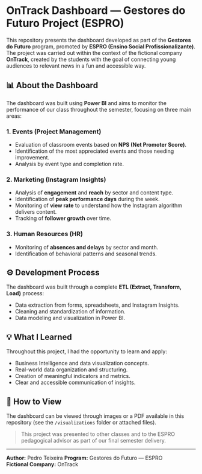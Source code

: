 # OnTrack Dashboard — Gestores do Futuro Project (ESPRO)

This repository presents the dashboard developed as part of the **Gestores do Futuro** program, promoted by **ESPRO (Ensino Social Profissionalizante)**. The project was carried out within the context of the fictional company **OnTrack**, created by the students with the goal of connecting young audiences to relevant news in a fun and accessible way.

## 📊 About the Dashboard

The dashboard was built using **Power BI** and aims to monitor the performance of our class throughout the semester, focusing on three main areas:

### 1. Events (Project Management)
- Evaluation of classroom events based on **NPS (Net Promoter Score)**.
- Identification of the most appreciated events and those needing improvement.
- Analysis by event type and completion rate.

### 2. Marketing (Instagram Insights)
- Analysis of **engagement** and **reach** by sector and content type.
- Identification of **peak performance days** during the week.
- Monitoring of **view rate** to understand how the Instagram algorithm delivers content.
- Tracking of **follower growth** over time.

### 3. Human Resources (HR)
- Monitoring of **absences and delays** by sector and month.
- Identification of behavioral patterns and seasonal trends.

## ⚙️ Development Process

The dashboard was built through a complete **ETL (Extract, Transform, Load)** process:
- Data extraction from forms, spreadsheets, and Instagram Insights.
- Cleaning and standardization of information.
- Data modeling and visualization in Power BI.

## 💡 What I Learned

Throughout this project, I had the opportunity to learn and apply:
- Business Intelligence and data visualization concepts.
- Real-world data organization and structuring.
- Creation of meaningful indicators and metrics.
- Clear and accessible communication of insights.

## 👀 How to View

The dashboard can be viewed through images or a PDF available in this repository (see the `/visualizations` folder or attached files).

> This project was presented to other classes and to the ESPRO pedagogical advisor as part of our final semester delivery.

---

**Author:** Pedro Teixeira 
**Program:** Gestores do Futuro — ESPRO  
**Fictional Company:** OnTrack

